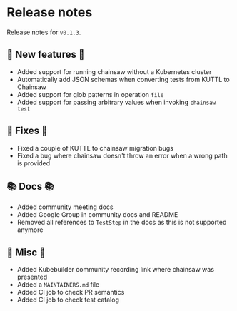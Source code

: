 # Release notes

Release notes for `v0.1.3`.

## 💫 New features 💫

- Added support for running chainsaw without a Kubernetes cluster
- Automatically add JSON schemas when converting tests from KUTTL to Chainsaw
- Added support for glob patterns in operation `file`
- Added support for passing arbitrary values when invoking `chainsaw test`

## 🔧 Fixes 🔧

- Fixed a couple of KUTTL to chainsaw migration bugs
- Fixed a bug where chainsaw doesn't throw an error when a wrong path is provided

## 📚 Docs 📚

- Added community meeting docs
- Added Google Group in community docs and README
- Removed all references to `TestStep` in the docs as this is not supported anymore

## 🎸 Misc 🎸

- Added Kubebuilder community recording link where chainsaw was presented
- Added a `MAINTAINERS.md` file
- Added CI job to check PR semantics
- Added CI job to check test catalog
